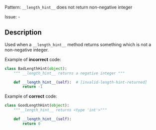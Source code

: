 Pattern: `__length_hint__` does not return non-negative integer

Issue: -

## Description

Used when a `__length_hint__` method returns something which is not a non-negative integer.

Example of **incorrect** code:

```python
class BadLengthHint(object):
    """ __length_hint__ returns a negative integer """

    def __length_hint__(self):  # [invalid-length-hint-returned]
        return -1
```

Example of **correct** code:

```python
class GoodLengthHint(object):
    """__length_hint__ returns <type 'int'>"""

    def __length_hint__(self):
        return 0
```